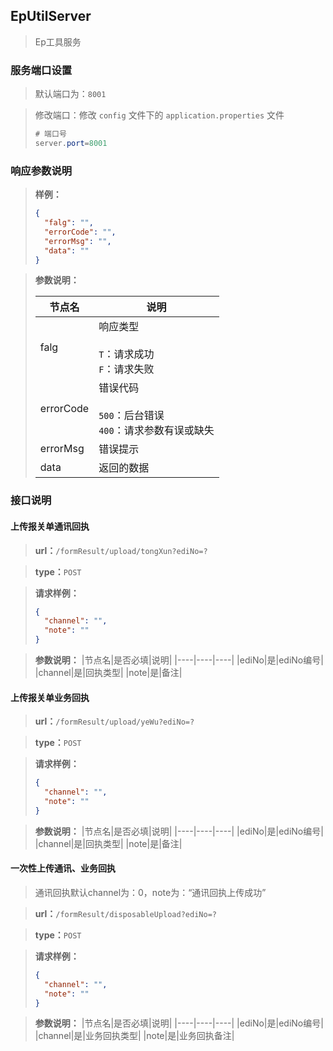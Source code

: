 ## EpUtilServer

> Ep工具服务

### 服务端口设置

> 默认端口为：`8001`

> 修改端口：修改  `config` 文件下的 `application.properties` 文件
>```java
> # 端口号
> server.port=8001
>```

### 响应参数说明

> **样例：**
>
> ```json
> {
> 	"falg": "",
>	"errorCode": "",
>	"errorMsg": "",
>	"data": ""
> }
> ```

> **参数说明：**
>
> | 节点名 | 说明             |
> | ------ | ---------------- |
> | falg | 响应类型<br /><br />`T`：请求成功<br />`F`：请求失败 |
> | errorCode | 错误代码<br /><br />`500`：后台错误<br />`400`：请求参数有误或缺失 |
> | errorMsg | 错误提示 |
> | data | 返回的数据 |

### 接口说明

#### 上传报关单通讯回执

> **url：**`/formResult/upload/tongXun?ediNo=?`

> **type：**`POST`

>**请求样例：**
> ```json
> {
> 	"channel": "",
> 	"note": ""
> }
> ```

> **参数说明：**
> |节点名|是否必填|说明|
> |----|----|----|
> |ediNo|是|ediNo编号|
> |channel|是|回执类型|
> |note|是|备注|

#### 上传报关单业务回执

> **url：**`/formResult/upload/yeWu?ediNo=?`

> **type：**`POST`

> **请求样例：**
> ```json
> {
> 	"channel": "",
> 	"note": ""
> }
> ```

> **参数说明：**
> |节点名|是否必填|说明|
> |----|----|----|
> |ediNo|是|ediNo编号|
> |channel|是|回执类型|
> |note|是|备注|

#### 一次性上传通讯、业务回执

> 通讯回执默认channel为：0，note为：“通讯回执上传成功”

> **url：**`/formResult/disposableUpload?ediNo=?`

> **type：**`POST`

> **请求样例：**
> ```json
> {
> 	"channel": "",
> 	"note": ""
> }
> ```

> **参数说明：**
> |节点名|是否必填|说明|
> |----|----|----|
> |ediNo|是|ediNo编号|
> |channel|是|业务回执类型|
> |note|是|业务回执备注|
